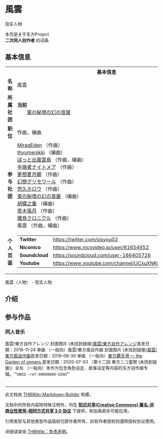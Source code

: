 # 風雲

<!-- source html: G:\repos\THBWiki-Markdown-Builder\THBWikiMarkdown\Temp\main\f\fe\ns0%3A%E9%A2%A8%E9%9B%B2.html -->

现实人物

本页是关于东方Project  
 **二次同人创作者** 的词条
## 基本信息

<table><tbody><tr><th colspan="3">基本信息</th></tr><tr><td class="label"><b>名称</b></td><td> 風雲 </td></tr><tr><td class="label"><b>所属社团</b></td><td><b>当前</b><div style="margin-left:2em;"><a href="./東の秘境の幻の音屋.md" title="東の秘境の幻の音屋">東の秘境の幻の音屋</a></div></td></tr><tr><td class="label"><b>职位</b></td><td>作曲，编曲</td></tr><tr><td class="label"><b>参与社团</b></td><td><a href="./MiragEden.md" title="MiragEden">MiragEden</a> （作曲）<br><a href="/index.php?title=thyumenikki&amp;action=edit&amp;redlink=1" class="new" title="thyumenikki（页面不存在）">thyumenikki</a> （编曲）<br><a href="/index.php?title=%E3%81%BD%E3%81%A3%E3%81%A8%E5%87%BA%E9%A2%A8%E9%9B%B2%E5%B3%B6&amp;action=edit&amp;redlink=1" class="new" title="ぽっと出風雲島（页面不存在）">ぽっと出風雲島</a> （作曲，编曲）<br><a href="./半端者ナイトメア.md" title="半端者ナイトメア">半端者ナイトメア</a> （作曲）<br><a href="./夢想夏月郷.md" title="夢想夏月郷">夢想夏月郷</a> （作曲）<br><a href="./幻想グリモワール.md" title="幻想グリモワール">幻想グリモワール</a> （作曲）<br><a href="./悠久ホロウ.md" title="悠久ホロウ">悠久ホロウ</a> （作曲）<br><a href="./東の秘境の幻の音屋.md" title="東の秘境の幻の音屋">東の秘境の幻の音屋</a> （编曲）<br><a href="/index.php?title=%E8%83%A1%E8%9D%B6%E4%B9%8B%E7%95%AA&amp;action=edit&amp;redlink=1" class="new" title="胡蝶之番（页面不存在）">胡蝶之番</a> （编曲）<br><a href="./草木張月.md" title="草木張月">草木張月</a> （作曲）<br><a href="./雛鳥クロニクル.md" title="雛鳥クロニクル">雛鳥クロニクル</a> （作曲）<br><a class="mw-selflink selflink">風雲</a> （作曲，编曲）</td></tr><tr><td class="label"><b>个人页面</b></td><td><table border="0" cellspacing="0" cellpadding="0"><tbody><tr><td><b>Twitter</b></td><td><a rel="nofollow" class="external free" href="https://twitter.com/sisyou02">https://twitter.com/sisyou02</a></td></tr><tr><td><b>Niconico</b></td><td><a rel="nofollow" class="external free" href="https://www.nicovideo.jp/user/81654952">https://www.nicovideo.jp/user/81654952</a></td></tr><tr><td><b>Soundcloud</b></td><td><a rel="nofollow" class="external free" href="https://soundcloud.com/user-166405726">https://soundcloud.com/user-166405726</a></td></tr><tr><td><b>Youtube</b></td><td><a rel="nofollow" class="external free" href="https://www.youtube.com/channel/UCxuXNKwVejTjUtQutDUXlbA">https://www.youtube.com/channel/UCxuXNKwVejTjUtQutDUXlbA</a></td></tr></tbody></table></td></tr></tbody></table>

風雲（人物） - 现实人物
## 介绍
## 参与作品
### 同人音乐
風雲/東方自作アレンジ 封面图片 (未找到链接)[風雲/東方自作アレンジ](./風雲-東方自作アレンジ.md)首发日期：2018-11-24 单曲 （一般向）風雲/東方風自作曲 封面图片 (未找到链接)[風雲/東方風自作曲](./風雲-東方風自作曲.md)首发日期：2019-09-30 单曲 （一般向）[](./東方覇天港_～_the_Garden_of_sinners..md)[東方覇天港 ～ the Garden of sinners.](./東方覇天港_～_the_Garden_of_sinners..md)首发日期：2020-07-03 （第十二回 東方ニコ童祭 (未找到链接)）全长 （一般向）本作为包含角色设定、故事设定等内容的东方自作曲专辑。'"`UNIQ--ref-00000000-QINU`"'
<table><style data-mw-deduplicate="TemplateStyles:r686458">.mw-parser-output .simple_work{display:grid;min-height:calc(120px + 0.5rem);grid-template-columns:calc(120px + 0.5rem)1fr;grid-template-rows:auto 1fr;grid-template-areas:"cover title""cover props";overflow:hidden}.mw-parser-output .simple_work-cover{grid-area:cover;align-self:center;justify-self:center;overflow:hidden;max-width:100%;max-height:100%;padding:0.25rem;word-break:break-all}.mw-parser-output .simple_work-cover a.new{display:block;text-align:center;padding:0.25rem}.mw-parser-output .simple_work-title{grid-area:title;margin-top:0.25rem;padding-left:0.25rem;font-weight:bold}.mw-parser-output .simple_work-props{grid-area:props;padding-left:0.25rem}.mw-parser-output .simple_work-prop{margin:0.125rem 0}</style>

<link rel="mw-deduplicated-inline-style" href="mw-data:TemplateStyles:r686458">

<link rel="mw-deduplicated-inline-style" href="mw-data:TemplateStyles:r686458">
</table>






---

此文档由 [THBWiki-Markdown-Builder](https://github.com/Delsin-Yu/THBWiki-Markdown-Builder) 构建。

文档中的所有内容除特殊注明外，均在 [**知识共享(Creative Commons) 署名-非商业性使用-相同方式共享 3.0 协议**](https://creativecommons.org/licenses/by-sa/3.0/deed.zh-hans) 下提供，附加条款亦可能应用。

引用类型与其他类型作品版权归原作者所有，如有作者授权则遵照授权协议使用。

详细请查阅 [THBWiki：免责声明](https://thbwiki.cc/THBWiki:%E5%85%8D%E8%B4%A3%E5%A3%B0%E6%98%8E)。

